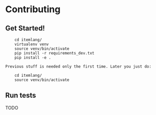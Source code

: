 # Contributing

## Get Started!

        cd itemlang/
        virtualenv venv
        source venv/bin/activate
        pip install -r requirements_dev.txt
        pip install -e .
        
    Previous stuff is needed only the first time. Later you just do:
    
        cd itemlang/
        source venv/bin/activate
        
## Run tests

TODO
